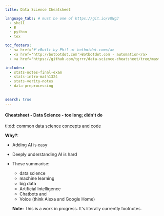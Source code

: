 ```yaml
---
title: Data Science Cheatsheet

language_tabs: # must be one of https://git.io/vQNgJ
  - shell
  - R
  - python
  - tex

toc_footers:
  - <a href='#'>Built by Phil at botbotdot.com</a>
  - <a href='http://botbotdot.com'>Botbotdot.com - automation</a>
  - <a href='https://github.com/tgrrr/data-science-cheatsheet/tree/master/source/howto/how-to-contribute.md'>Contributions welcome!</a>

includes:
  - stats-notes-final-exam
  - stats-intro-math1324
  - stats-verity-notes
  - data-preprocessing
  
  
search: true
---
```


#### Cheatsheet - Data Science - too long; didn't do

tl;dd: common data science concepts and code

**Why?:**
- Adding AI is easy
- Deeply understanding AI is hard
- These summarise:
  - data science
  - machine learning
  - big data
  - Artificial Intelligence
  - Chatbots and
  - Voice (think Alexa and Google Home)

  **Note:** This is a work in progress. It's literally currently footnotes.
